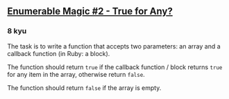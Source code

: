 <h2><a href=https://www.codewars.com/kata/54598e89cbae2ac001001135/train/csharp target="_blank">Enumerable Magic #2 - True for Any?</a></h2><h3>8 kyu</h3><p>The task is to write a function that accepts two parameters: an array and a callback function (in Ruby: a block).</p><p>The function should return <code>true</code> if the callback function / block returns <code>true</code> for any item in the array, otherwise return <code>false</code>. </p><p>The function should return <code>false</code> if the array is empty.</p>